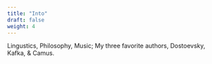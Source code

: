 ```yaml
---
title: "Into"
draft: false
weight: 4
---
```

Lingustics, Philosophy, Music; My three favorite authors, Dostoevsky, Kafka, & Camus.
